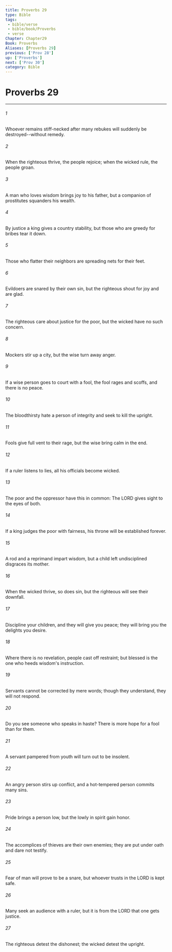 ```yaml
---
title: Proverbs 29
type: Bible
tags:
 - bible/verse
 - bible/book/Proverbs
 - verse
Chapter: Chapter29
Book: Proverbs
Aliases: [Proverbs 29]
previous: ['Prov 28']
up: ['Proverbs']
next: ['Prov 30']
category: Bible
---
```

# Proverbs 29

***


###### 1 
Whoever remains stiff-necked after many rebukes will suddenly be destroyed--without remedy. 

###### 2 
When the righteous thrive, the people rejoice; when the wicked rule, the people groan. 

###### 3 
A man who loves wisdom brings joy to his father, but a companion of prostitutes squanders his wealth. 

###### 4 
By justice a king gives a country stability, but those who are greedy for bribes tear it down. 

###### 5 
Those who flatter their neighbors are spreading nets for their feet. 

###### 6 
Evildoers are snared by their own sin, but the righteous shout for joy and are glad. 

###### 7 
The righteous care about justice for the poor, but the wicked have no such concern. 

###### 8 
Mockers stir up a city, but the wise turn away anger. 

###### 9 
If a wise person goes to court with a fool, the fool rages and scoffs, and there is no peace. 

###### 10 
The bloodthirsty hate a person of integrity and seek to kill the upright. 

###### 11 
Fools give full vent to their rage, but the wise bring calm in the end. 

###### 12 
If a ruler listens to lies, all his officials become wicked. 

###### 13 
The poor and the oppressor have this in common: The LORD gives sight to the eyes of both. 

###### 14 
If a king judges the poor with fairness, his throne will be established forever. 

###### 15 
A rod and a reprimand impart wisdom, but a child left undisciplined disgraces its mother. 

###### 16 
When the wicked thrive, so does sin, but the righteous will see their downfall. 

###### 17 
Discipline your children, and they will give you peace; they will bring you the delights you desire. 

###### 18 
Where there is no revelation, people cast off restraint; but blessed is the one who heeds wisdom's instruction. 

###### 19 
Servants cannot be corrected by mere words; though they understand, they will not respond. 

###### 20 
Do you see someone who speaks in haste? There is more hope for a fool than for them. 

###### 21 
A servant pampered from youth will turn out to be insolent. 

###### 22 
An angry person stirs up conflict, and a hot-tempered person commits many sins. 

###### 23 
Pride brings a person low, but the lowly in spirit gain honor. 

###### 24 
The accomplices of thieves are their own enemies; they are put under oath and dare not testify. 

###### 25 
Fear of man will prove to be a snare, but whoever trusts in the LORD is kept safe. 

###### 26 
Many seek an audience with a ruler, but it is from the LORD that one gets justice. 

###### 27 
The righteous detest the dishonest; the wicked detest the upright. 
